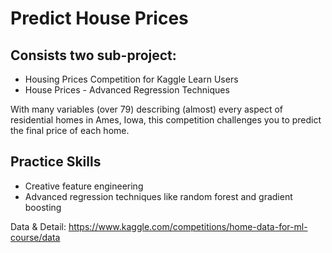 # Predict House Prices
## Consists two sub-project: 
  - Housing Prices Competition for Kaggle Learn Users
  - House Prices - Advanced Regression Techniques
  
  With many variables (over 79) describing (almost) every aspect of residential homes in Ames, Iowa, this competition challenges you to predict the final price of each home.
  
## Practice Skills
- Creative feature engineering 
- Advanced regression techniques like random forest and gradient boosting

Data & Detail: https://www.kaggle.com/competitions/home-data-for-ml-course/data
